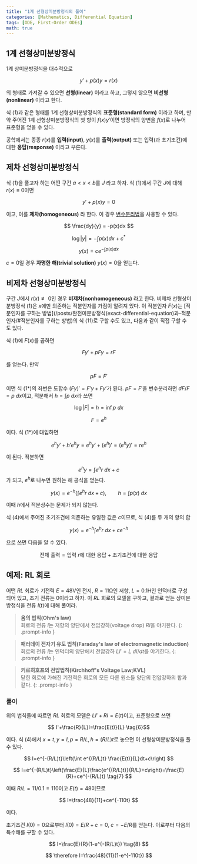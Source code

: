 ```yaml
---
title: "1계 선형상미분방정식의 풀이"
categories: [Mathematics, Differential Equation]
tags: [ODE, First-Order ODEs]
math: true
---
```


## 1계 선형상미분방정식
1계 상미분방정식을 대수적으로

$$ y'+p(x)y=r(x) \tag{1} $$

의 형태로 가져갈 수 있으면 **선형(linear)** 이라고 하고, 그렇지 않으면 **비선형(nonlinear)** 이라고 한다.

식 (1)과 같은 형태를 1계 선형상미분방정식의 **표준형(standard form)** 이라고 하며, 만약 주어진 1계 선형상미분방정식의 첫 항이 $f(x)y'$이면 방정식의 양변을 $f(x)$로 나누어 표준형을 얻을 수 있다.

공학에서는 종종 $r(x)$를 **입력(input)**, $y(x)$를 **출력(output)** 또는 입력(과 초기조건)에 대한 **응답(response)** 이라고 부른다.

## 제차 선형상미분방정식
식 (1)을 풀고자 하는 어떤 구간 $a<x<b$를 $J$ 라고 하자. 식 (1)에서 구간 $J$에 대해 $r(x)\equiv 0$이면

$$ y'+p(x)y=0 \tag{2}$$

이고, 이를 **제차(homogeneous)** 라 한다. 이 경우 [변수분리법](/posts/변수분리법(method-of-separating-variables))을 사용할 수 있다.

$$ \frac{dy}{y} = -p(x)dx $$

$$ \log |y| = -\int p(x)dx + c^* $$

$$ y(x) = ce^{-\int p(x)dx} \tag{3}$$

$c=0$일 경우 **자명한 해(trivial solution)** $y(x)=0$을 얻는다.

## 비제차 선형상미분방정식
구간 $J$에서 $r(x)\not\equiv 0$인 경우 **비제차(nonhomogeneous)** 라고 한다. 비제차 선형상미분방정식 (1)은 $x$에만 의존하는 적분인자를 가짐이 알려져 있다. 이 적분인자 $F(x)$는 [적분인자를 구하는 방법](/posts/완전미분방정식(exact-differential-equation)과-적분인자/#적분인자를 구하는 방법)의 식 (11)로 구할 수도 있고, 다음과 같이 직접 구할 수도 있다.

식 (1)에 $F(x)$를 곱하면

$$ Fy'+pFy=rF \tag{1*} $$

를 얻는다. 만약

$$ pF=F' $$

이면 식 (1*)의 좌변은 도함수 $(Fy)'=F'y+Fy'$가 된다. $pF=F'$을 변수분리하면 $dF/F=p\ dx$이고, 적분해서 $h=\int p\ dx$라 쓰면

$$ \log |F|=h=\inf p\ dx $$

$$ F = e^h $$

이다. 식 (1*)에 대입하면

$$ e^hy'+h'e^hy=e^hy'+(e^h)'=(e^hy)'=re^h $$

이 된다. 적분하면

$$ e^hy=\int e^hr\ dx + c $$
가 되고, $e^h$로 나누면 원하는 해 공식을 얻는다.

$$ y(x)=e^{-h}\left(\int e^hr\ dx + c\right),\qquad h=\int p(x)\ dx \tag{4} $$

이때 $h$에서 적분상수는 문제가 되지 않는다.

식 (4)에서 주어진 초기조건에 의존하는 유일한 값은 $c$이므로, 식 (4)를 두 개의 항의 합

$$ y(x)=e^{-h}\int e^hr\ dx + ce^{-h} \tag{4*} $$

으로 쓰면 다음을 알 수 있다.

$$ \text{전체 출력}=\text{입력 }r\text{에 대한 응답}+\text{초기조건에 대한 응답} \tag{5} $$

## 예제: RL 회로
어떤 $RL$ 회로가 기전력 $E=48\textrm{V}$인 전지, $R=11\mathrm{\Omega}$인 저항, $L=0.1\text{H}$인 인덕터로 구성되어 있고, 초기 전류는 0이라고 하자. 이 $RL$ 회로의 모델을 구하고, 결과로 얻는 상미분방정식을 전류 $I(t)$에 대해 풀어라.
> **옴의 법칙(Ohm's law)**  
> 회로의 전류 $I$는 저항의 양단에서 전압강하(voltage drop) $RI$을 야기한다.
{: .prompt-info }

> **패러데이 전자기 유도 법칙(Faraday's law of electromagnetic induction)**  
> 회로의 전류 $I$는 인덕터의 양단에서 전압강하 $LI'=L\ dI/dt$를 야기한다.
{: .prompt-info }

> **키르히호프의 전압법칙(Kirchhoff's Voltage Law;KVL)**  
> 닫힌 회로에 가해진 기전력은 회로의 모든 다른 원소들 양단의 전압강하의 합과 같다.
{: .prompt-info }

### 풀이
위의 법칙들에 따르면 $RL$ 회로의 모델은 $LI'+RI=E(t)$이고, 표준형으로 쓰면

$$ I'+\frac{R}{L}I=\frac{E(t)}{L} \tag{6}$$

이다. 식 (4)에서 $x=t, y=I, p=R/L, h=(R/L)t$로 놓으면 이 선형상미분방정식을 풀 수 있다.

$$ I=e^{-(R/L)t}\left(\int e^{(R/L)t} \frac{E(t)}{L}dt+c\right) $$

$$ I=e^{-(R/L)t}\left(\frac{E}{L}\frac{e^{(R/L)t}}{R/L}+c\right)=\frac{E}{R}+ce^{-(R/L)t} \tag{7} $$

이때 $R/L=11/0.1=110$이고 $E(t)=48$이므로

$$ I=\frac{48}{11}+ce^{-110t} $$

이다.

초기조건 $I(0)=0$으로부터 $I(0)=E/R+c=0$, $c=-E/R$를 얻는다. 이로부터 다음의 특수해를 구할 수 있다.

$$ I=\frac{E}{R}(1-e^{-(R/L)t}) \tag{8} $$

$$ \therefore I=\frac{48}{11}(1-e^{-110t}) $$
